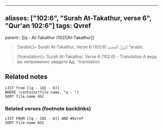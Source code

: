 
---
aliases: ["102:6", "Surah At-Takathur, verse 6", "Qur'an 102:6"]
tags: Qvref
---

parent:: [[q - At-Takathur (102)|At-Takathur]]

> [!arabic]+ Surah At-Takathur, Verse 6 (102:6)
> <span class="quran-arabic">لَتَرَوُنَّ ٱلْجَحِيمَ</span>
^arabic

> [!translation]+ Surah At-Takathur, Verse 6 (102:6) - Translation
> А ведь вы непременно увидите Ад.
^translation



## Related notes
```dataview
LIST from [[q - 102 - 6]]
WHERE !contains(file.name, "q - ")
SORT file.name ASC
```

### Related verses (footnote backlinks)
```dataview
LIST FROM [[q - 102 - 6]] AND #Qvref
SORT file.name ASC
```


